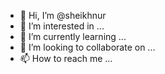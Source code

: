 - 👋 Hi, I’m @sheikhnur
- 👀 I’m interested in ...
- 🌱 I’m currently learning ...
- 💞️ I’m looking to collaborate on ...
- 📫 How to reach me ...

<!---
sheikhnur/sheikhnur is a ✨ special ✨ repository because its `README.md` (this file) appears on your GitHub profile.
You can click the Preview link to take a look at your changes.
--->
